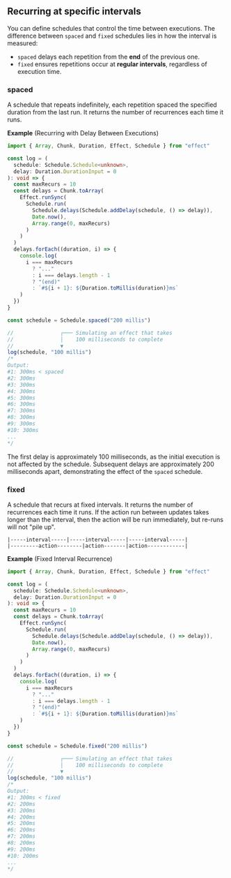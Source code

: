 ## Recurring at specific intervals

You can define schedules that control the time between executions. The difference between `spaced` and `fixed` schedules lies in how the interval is measured:

- `spaced` delays each repetition from the **end** of the previous one.
- `fixed` ensures repetitions occur at **regular intervals**, regardless of execution time.

### spaced

A schedule that repeats indefinitely, each repetition spaced the specified duration from the last run.
It returns the number of recurrences each time it runs.

**Example** (Recurring with Delay Between Executions)

```ts twoslash collapse={3-26}
import { Array, Chunk, Duration, Effect, Schedule } from "effect"

const log = (
  schedule: Schedule.Schedule<unknown>,
  delay: Duration.DurationInput = 0
): void => {
  const maxRecurs = 10
  const delays = Chunk.toArray(
    Effect.runSync(
      Schedule.run(
        Schedule.delays(Schedule.addDelay(schedule, () => delay)),
        Date.now(),
        Array.range(0, maxRecurs)
      )
    )
  )
  delays.forEach((duration, i) => {
    console.log(
      i === maxRecurs
        ? "..."
        : i === delays.length - 1
        ? "(end)"
        : `#${i + 1}: ${Duration.toMillis(duration)}ms`
    )
  })
}

const schedule = Schedule.spaced("200 millis")

//               ┌─── Simulating an effect that takes
//               │    100 milliseconds to complete
//               ▼
log(schedule, "100 millis")
/*
Output:
#1: 300ms < spaced
#2: 300ms
#3: 300ms
#4: 300ms
#5: 300ms
#6: 300ms
#7: 300ms
#8: 300ms
#9: 300ms
#10: 300ms
...
*/
```

The first delay is approximately 100 milliseconds, as the initial execution is not affected by the schedule. Subsequent delays are approximately 200 milliseconds apart, demonstrating the effect of the `spaced` schedule.

### fixed

A schedule that recurs at fixed intervals. It returns the number of recurrences each time it runs.
If the action run between updates takes longer than the interval, then the action will be run immediately, but re-runs will not "pile up".

```text showLineNumbers=false
|-----interval-----|-----interval-----|-----interval-----|
|---------action--------|action-------|action------------|
```

**Example** (Fixed Interval Recurrence)

```ts twoslash collapse={3-26}
import { Array, Chunk, Duration, Effect, Schedule } from "effect"

const log = (
  schedule: Schedule.Schedule<unknown>,
  delay: Duration.DurationInput = 0
): void => {
  const maxRecurs = 10
  const delays = Chunk.toArray(
    Effect.runSync(
      Schedule.run(
        Schedule.delays(Schedule.addDelay(schedule, () => delay)),
        Date.now(),
        Array.range(0, maxRecurs)
      )
    )
  )
  delays.forEach((duration, i) => {
    console.log(
      i === maxRecurs
        ? "..."
        : i === delays.length - 1
        ? "(end)"
        : `#${i + 1}: ${Duration.toMillis(duration)}ms`
    )
  })
}

const schedule = Schedule.fixed("200 millis")

//               ┌─── Simulating an effect that takes
//               │    100 milliseconds to complete
//               ▼
log(schedule, "100 millis")
/*
Output:
#1: 300ms < fixed
#2: 200ms
#3: 200ms
#4: 200ms
#5: 200ms
#6: 200ms
#7: 200ms
#8: 200ms
#9: 200ms
#10: 200ms
...
*/
```
